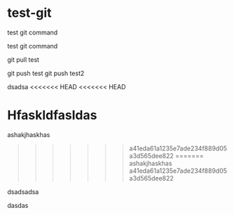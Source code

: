 # test-git

test git command

test git command

git pull test

git push test
git push test2


dsadsa
<<<<<<< HEAD
<<<<<<< HEAD

Hfaskldfasldas
=======
ashakjhaskhas
>>>>>>> a41eda61a1235e7ade234f889d05a3d565dee822
=======
ashakjhaskhas
>>>>>>> a41eda61a1235e7ade234f889d05a3d565dee822


dsadsadsa


dasdas